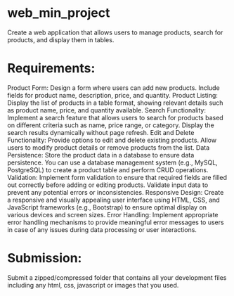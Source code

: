 # web_min_project
Create a web application that allows users to manage products, search for products, and display them in tables.

# Requirements:
Product Form: Design a form where users can add new products. Include fields for product name, description, price, and quantity.
Product Listing: Display the list of products in a table format, showing relevant details such as product name, price, and quantity available.
Search Functionality: Implement a search feature that allows users to search for products based on different criteria such as name, price range, or category. Display the search results dynamically without page refresh.
Edit and Delete Functionality: Provide options to edit and delete existing products. Allow users to modify product details or remove products from the list.
Data Persistence: Store the product data in a database to ensure data persistence. You can use a database management system (e.g., MySQL, PostgreSQL) to create a product table and perform CRUD operations.
Validation: Implement form validation to ensure that required fields are filled out correctly before adding or editing products. Validate input data to prevent any potential errors or inconsistencies.
Responsive Design: Create a responsive and visually appealing user interface using HTML, CSS, and JavaScript frameworks (e.g., Bootstrap) to ensure optimal display on various devices and screen sizes.
Error Handling: Implement appropriate error handling mechanisms to provide meaningful error messages to users in case of any issues during data processing or user interactions.
# Submission:
Submit a zipped/compressed folder that contains all your development files including any html, css, javascript or images that you used.
